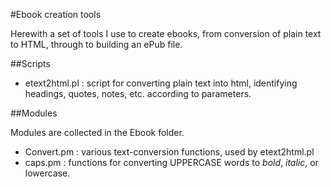 #Ebook creation tools

Herewith a set of tools I use to create ebooks, from conversion of plain text to HTML, through to building an ePub file.

##Scripts

* etext2html.pl : script for converting plain text into html, identifying headings, quotes, notes, etc. according to parameters.

##Modules

Modules are collected in the Ebook folder.

* Convert.pm : various text-conversion functions, used by etext2html.pl
* caps.pm : functions for converting UPPERCASE words to *bold*, _italic_, or lowercase.
